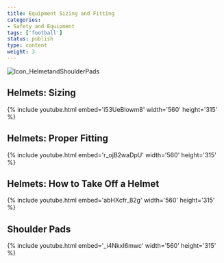 ```yaml
---
title: Equipment Sizing and Fitting
categories:
- Safety and Equipment
tags: ['football']
status: publish
type: content
weight: 3
---
```

![Icon_HelmetandShoulderPads](http://mvcowboysfootball.files.wordpress.com/1953/09/icon_helmetandshoulderpads.jpg)

## **Helmets: Sizing**

{% include youtube.html embed='i53UeBlowm8' width='560' height='315' %}

## **Helmets: Proper Fitting**  

{% include youtube.html embed='r\_ojB2waDpU' width='560' height='315' %}

## **Helmets: How to Take Off a Helmet**  

{% include youtube.html embed='abHXcfr\_82g' width='560' height='315' %}

## **Shoulder Pads**  

{% include youtube.html embed='\_i4NkxI6mwc' width='560' height='315' %}

